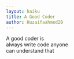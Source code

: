 ```yaml
---
layout: haiku
title: A Good Coder
author: Huzaifaahmed20
---
```


A good coder is<br>
always write code anyone<br>
can understand that<br>